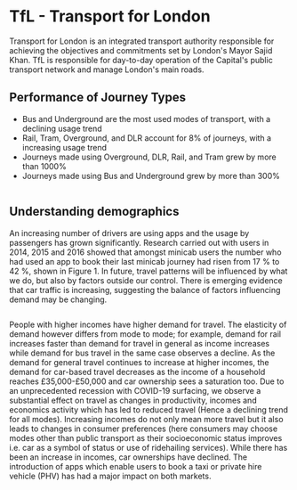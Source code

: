 # TfL - Transport for London
Transport for London is an integrated transport authority responsible for achieving the objectives and commitments set by London's Mayor Sajid Khan. TfL is responsible for day-to-day operation of the Capital's public transport network and manage London's main roads.

## Performance of Journey Types
- Bus and Underground are the most used modes of transport, with a declining usage trend
- Rail, Tram, Overground, and DLR account for 8% of journeys, with a increasing usage trend
- Journeys made using Overground, DLR, Rail, and Tram grew by more than 1000%
- Journeys made using Bus and Underground grew by more than 300%

![]()

## Understanding demographics
An increasing number of drivers are using apps and the usage by passengers has grown significantly. Research carried out with users in 2014, 2015 and 2016 showed that amongst minicab users the number who had used an app to book their last minicab journey had risen from 17 % to 42 %, shown in Figure 1. In future, travel patterns will be influenced by what we do, but also by factors outside our control. There is emerging evidence that car traffic is increasing, suggesting the balance of factors influencing demand may be changing.

![]()

People with higher incomes have higher demand for travel. The elasticity of demand however differs from mode to mode; for example, demand for rail increases faster than demand for travel in general as income increases while demand for bus travel in the same case observes a decline. As the demand for general travel continues to increase at higher incomes, the demand for car-based travel decreases as the income of a household reaches £35,000-£50,000 and car ownership sees a saturation too. Due to an unprecedented recession with COVID-19 surfacing, we observe a substantial effect on travel as changes in productivity, incomes and economics activity which has led to reduced travel (Hence a declining trend for all modes). Increasing incomes do not only mean more travel but it also leads to changes in consumer preferences (here consumers may choose modes other than public transport as their socioeconomic status improves i.e. car as a symbol of status or use of ridehailing services). While there has been an increase in incomes, car ownerships have declined. The introduction of apps which enable users to book a taxi or private hire vehicle (PHV) has had a major impact on both markets. 


